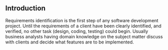 ## Introduction

Requirements identification is the first step of any software development project. Until the requirements of a client have been clearly identified, and verified, no other task (design, coding, testing) could begin. Usually business analysts having domain knowledge on the subject matter discuss with clients and decide what features are to be implemented.


